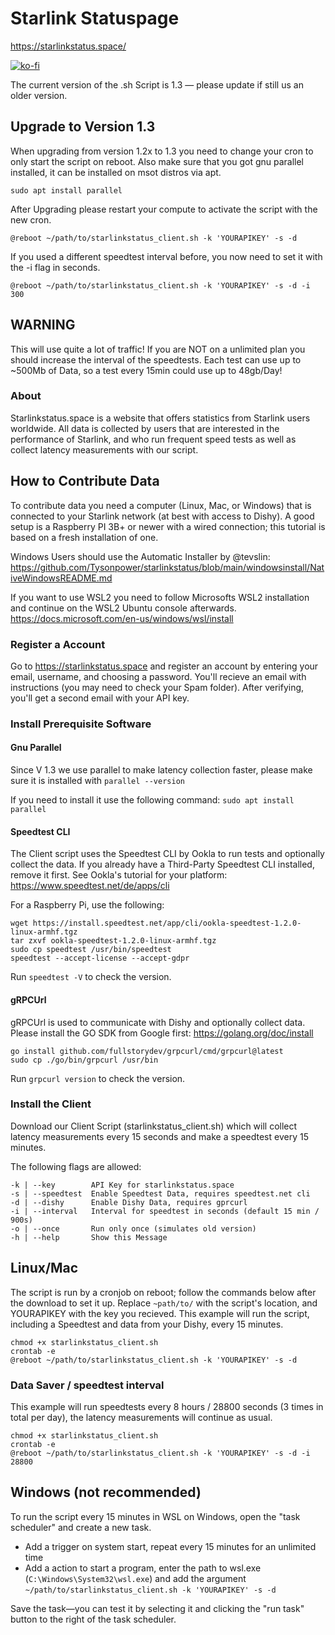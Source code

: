 # Starlink Statuspage

https://starlinkstatus.space/

[![ko-fi](https://ko-fi.com/img/githubbutton_sm.svg)](https://ko-fi.com/C0C67UDEB)

The current version of the .sh Script is 1.3 — please update if still us an older version.

## Upgrade to Version 1.3
When upgrading from version 1.2x to 1.3 you need to change your cron to only start the script on reboot.
Also make sure that you got gnu parallel installed, it can be installed on msot distros via apt.

`sudo apt install parallel`

After Upgrading please restart your compute to activate the script with the new cron.

`@reboot ~/path/to/starlinkstatus_client.sh -k 'YOURAPIKEY' -s -d`

If you used a different speedtest interval before, you now need to set it with the -i flag in seconds. 

`@reboot ~/path/to/starlinkstatus_client.sh -k 'YOURAPIKEY' -s -d -i 300`

## WARNING
This will use quite a lot of traffic! If you are NOT on a unlimited plan you should increase the interval of the speedtests.
Each test can use up to ~500Mb of Data, so a test every 15min could use up to 48gb/Day!

### About

Starlinkstatus.space is a website that offers statistics from Starlink users worldwide. All data is collected by users that are interested in the performance of Starlink, and who run frequent speed tests as well as collect latency measurements with our script.

## How to Contribute Data

To contribute data you need a computer (Linux, Mac, or Windows) that is connected to your Starlink network (at best with access to Dishy).
A good setup is a Raspberry PI 3B+ or newer with a wired connection; this tutorial is based on a fresh installation of one.
 
Windows Users should use the Automatic Installer by @tevslin:
https://github.com/Tysonpower/starlinkstatus/blob/main/windowsinstall/NativeWindowsREADME.md

If you want to use WSL2 you need to follow Microsofts WSL2 installation and continue on the WSL2 Ubuntu console afterwards.
https://docs.microsoft.com/en-us/windows/wsl/install

### Register a Account

Go to https://starlinkstatus.space and register an account by entering your email, username, and choosing a password. 
You'll recieve an email with instructions (you may need to check your Spam folder). After verifying, you'll get a second email with your API key.

### Install Prerequisite Software

#### Gnu Parallel

Since V 1.3 we use parallel to make latency collection faster, please make sure it is installed with `parallel --version`

If you need to install it use the following command: ``sudo apt install parallel``

#### Speedtest CLI

The Client script uses the Speedtest CLI by Ookla to run tests and optionally collect the data.
If you already have a Third-Party Speedtest CLI installed, remove it first.
See Ookla's tutorial for your platform: https://www.speedtest.net/de/apps/cli

For a Raspberry Pi, use the following:
```
wget https://install.speedtest.net/app/cli/ookla-speedtest-1.2.0-linux-armhf.tgz
tar zxvf ookla-speedtest-1.2.0-linux-armhf.tgz
sudo cp speedtest /usr/bin/speedtest
speedtest --accept-license --accept-gdpr
```
Run `speedtest -V` to check the version.

#### gRPCUrl

gRPCUrl is used to communicate with Dishy and optionally collect data.
Please install the GO SDK from Google first: https://golang.org/doc/install
```
go install github.com/fullstorydev/grpcurl/cmd/grpcurl@latest
sudo cp ./go/bin/grpcurl /usr/bin
```
Run `grpcurl version` to check the version.

### Install the Client

Download our Client Script (starlinkstatus_client.sh) which will collect latency measurements every 15 seconds and make a speedtest every 15 minutes.

The following flags are allowed:
```   
-k | --key        API Key for starlinkstatus.space
-s | --speedtest  Enable Speedtest Data, requires speedtest.net cli
-d | --dishy      Enable Dishy Data, requires gprcurl
-i | --interval   Interval for speedtest in seconds (default 15 min / 900s)
-o | --once       Run only once (simulates old version)
-h | --help       Show this Message
```

## Linux/Mac
The script is run by a cronjob on reboot; follow the commands below after the download to set it up.
Replace `~path/to/` with the script's location, and YOURAPIKEY with the key you recieved.
This example will run the script, including a Speedtest and data from your Dishy, every 15 minutes.
```
chmod +x starlinkstatus_client.sh
crontab -e
@reboot ~/path/to/starlinkstatus_client.sh -k 'YOURAPIKEY' -s -d
```
### Data Saver / speedtest interval
This example will run speedtests every 8 hours / 28800 seconds (3 times in total per day), the latency measurements will continue as usual.
```
chmod +x starlinkstatus_client.sh
crontab -e
@reboot ~/path/to/starlinkstatus_client.sh -k 'YOURAPIKEY' -s -d -i 28800
```
## Windows (not recommended)
To run the script every 15 minutes in WSL on Windows, open the "task scheduler" and create a new task.
- Add a trigger on system start, repeat every 15 minutes for an unlimited time
- Add a action to start a program, enter the path to wsl.exe (`C:\Windows\System32\wsl.exe`) and add the argument `~/path/to/starlinkstatus_client.sh -k 'YOURAPIKEY' -s -d`

Save the task—you can test it by selecting it and clicking the "run task" button to the right of the task scheduler.
